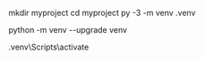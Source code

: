 mkdir myproject
cd myproject
py -3 -m venv .venv

python -m venv --upgrade venv

.venv\Scripts\activate